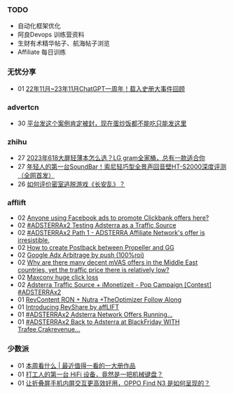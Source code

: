### TODO
-  自动化框架优化
-  阿良Devops 训练营资料
-  生财有术精华帖子、航海帖子浏览
-  Affiliate 每日训练

### 无忧分享
<!-- ruyo:START -->
-  01 [22年11月~23年11月ChatGPT一周年！载入史册大事件回顾](https://51.ruyo.net/18557.html)<!-- ruyo:END -->

### advertcn
<!-- advertcn:START -->
-  30 [平台发这个案例肯定被封，现在蛋炒饭都不能吃只能发这里](https://www.advertcn.com/forum.php?mod=viewthread&tid=113138)<!-- advertcn:END -->

### zhihu
<!-- zhihu:START -->
-  27 [2023年618大屏轻薄本怎么选？LG gram全家桶，总有一款适合你](http://zhuanlan.zhihu.com/p/632641888?utm_campaign=rss&utm_medium=rss&utm_source=rss&utm_content=title)
-  27 [年轻人的第一台SoundBar！索尼轻巧型全景声回音壁HT-S2000深度评测（全网首发）](http://zhuanlan.zhihu.com/p/630990296?utm_campaign=rss&utm_medium=rss&utm_source=rss&utm_content=title)
-  26 [如何评价密室逃脱游戏《长安乱》？](http://www.zhihu.com/question/563950552/answer/3045961312?utm_campaign=rss&utm_medium=rss&utm_source=rss&utm_content=title)<!-- zhihu:END -->

### afflift
<!-- afflift:START -->
-  02 [Anyone using Facebook ads to promote Clickbank offers here?](https://afflift.com/f/threads/anyone-using-facebook-ads-to-promote-clickbank-offers-here.12072/)
-  02 [#ADSTERRAx2 Testing Adsterra as a Traffic Source](https://afflift.com/f/threads/adsterrax2-testing-adsterra-as-a-traffic-source.11955/)
-  02 [#ADSTERRAx2 Path 1 - ADSTERRA Affiliate Network&#39;s offer is irresistible.](https://afflift.com/f/threads/adsterrax2-path-1-adsterra-affiliate-networks-offer-is-irresistible.11985/)
-  02 [How to create Postback between Propeller and GG](https://afflift.com/f/threads/how-to-create-postback-between-propeller-and-gg.12156/)
-  02 [Google Adx Arbitrage by push &lpar;100%roi&rpar;](https://afflift.com/f/threads/google-adx-arbitrage-by-push-100-roi.12165/)
-  02 [Why are there many decent mVAS offers in the Middle East countries, yet the traffic price there is relatively low?](https://afflift.com/f/threads/why-are-there-many-decent-mvas-offers-in-the-middle-east-countries-yet-the-traffic-price-there-is-relatively-low.12099/)
-  02 [Maxconv huge click loss](https://afflift.com/f/threads/maxconv-huge-click-loss.12171/)
-  02 [Adsterra Traffic Source + iMonetizeit - Pop Campaign [Contest] #ADSTERRAx2](https://afflift.com/f/threads/adsterra-traffic-source-imonetizeit-pop-campaign-contest-adsterrax2.12143/)
-  01 [RevContent RON + Nutra +TheOptimizer Follow Along](https://afflift.com/f/threads/revcontent-ron-nutra-theoptimizer-follow-along.7210/)
-  01 [Introducing RevShare by affLIFT](https://afflift.com/f/threads/introducing-revshare-by-afflift.11814/)
-  01 [#ADSTERRAx2 Adsterra Network Offers Running...](https://afflift.com/f/threads/adsterrax2-adsterra-network-offers-running.12160/)
-  01 [#ADSTERRAx2 Back to Adsterra at BlackFriday WITH Trafee,Crakrevenue...](https://afflift.com/f/threads/adsterrax2-back-to-adsterra-at-blackfriday-with-trafee-crakrevenue.12115/)<!-- afflift:END -->

### 少数派
<!-- sspai:START -->
-  01 [本周看什么 | 最近值得一看的一大册作品](https://sspai.com/post/84770)
-  01 [打工人的第一台 HiFi 设备，竟然是一把机械键盘？](https://sspai.com/post/84763)
-  01 [让折叠屏手机内屏交互更高效好用，OPPO Find N3 是如何呈现的？](https://sspai.com/post/84733)<!-- sspai:END -->
